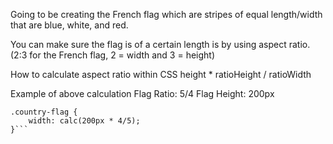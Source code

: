 Going to be creating the French flag which are stripes of equal length/width that are blue, white, and red.

You can make sure the flag is of a certain length is by using aspect ratio. (2:3 for the French flag, 2 = width and 3 = height)

How to calculate aspect ratio within CSS
height * ratioHeight / ratioWidth

Example of above calculation
Flag Ratio: 5/4
Flag Height: 200px

```
.country-flag {
    width: calc(200px * 4/5);
}```